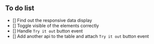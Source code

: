 ## To do list
- [] Find out the responsive data display
- [] Toggle visible of the elements correctly
- [] Handle `Try it out` button event
- [] Add another api to the table and attach `Try it out` button event